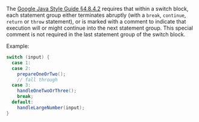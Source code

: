 The [Google Java Style Guide §4.8.4.2][style] requires that within a switch
block, each statement group either terminates abruptly (with a `break`,
`continue`, `return` or `throw` statement), or is marked with a comment to
indicate that execution will or might continue into the next statement group.
This special comment is not required in the last statement group of the switch
block.

Example:

```java
switch (input) {
  case 1:
  case 2:
    prepareOneOrTwo();
    // fall through
  case 3:
    handleOneTwoOrThree();
    break;
  default:
    handleLargeNumber(input);
}
```

[style]: https://google.github.io/styleguide/javaguide.html#s4.8.4.2-switch-fall-through
